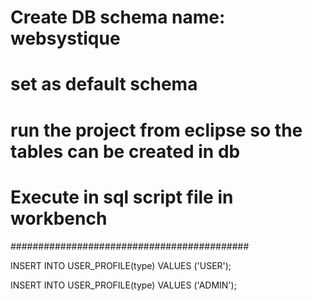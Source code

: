 # Create DB schema name: websystique

# set as default schema

# run the project from eclipse so the tables can be created in db

# Execute in sql script file in workbench #
###########################################

INSERT INTO USER_PROFILE(type)
VALUES ('USER');
 
INSERT INTO USER_PROFILE(type)
VALUES ('ADMIN');
